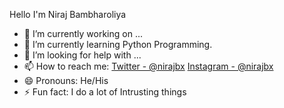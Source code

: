 Hello I'm Niraj Bambharoliya

- 🔭 I’m currently working on ...
- 🌱 I’m currently learning Python Programming.
- 🤔 I’m looking for help with ...
- 📫 How to reach me: [Twitter - @nirajbx](https://twitter.com/nirajbx)   [Instagram - @nirajbx](https://www.instagram.com/nirajbx/?hl=en) 
- 😄 Pronouns: He/His
- ⚡ Fun fact: I do a lot of Intrusting things
